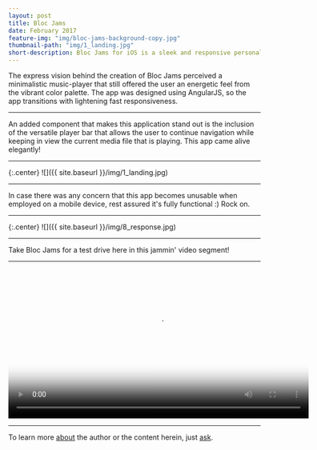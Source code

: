```yaml
---
layout: post
title: Bloc Jams
date: February 2017
feature-img: "img/bloc-jams-background-copy.jpg"
thumbnail-path: "img/1_landing.jpg"
short-description: Bloc Jams for iOS is a sleek and responsive personal music player.
---
```


The express vision behind the creation of Bloc Jams perceived a minimalistic music-player that still offered the user an energetic feel from the vibrant color palette.  The app was designed using AngularJS, so the app transitions with lightening fast responsiveness.

---

An added component that makes this application stand out is the inclusion of the versatile player bar that allows the user to continue navigation while keeping in view the current media file that is playing.  This app came alive elegantly!

---

{:.center}
![]({{ site.baseurl }}/img/1_landing.jpg)

---

In case there was any concern that this app becomes unusable when employed on a mobile device, rest assured it's fully functional :) Rock on.

---

{:.center}
![]({{ site.baseurl }}/img/8_response.jpg)

---

Take Bloc Jams for a test drive here in this jammin' video segment!

---

<div class="tcent">
  <video width="600" height="auto" controls autobuffer src="https://s3.us-east-2.amazonaws.com/brandon-personal/bloc-jams-video.mp4" type="video/mp4" poster="/img/1_landing.jpg" class="picshad">
    Your browser does not support HTML5 video.
  </video>
</div>

---
To learn more [about](/about) the author or the content herein, just [ask](/contact/).
